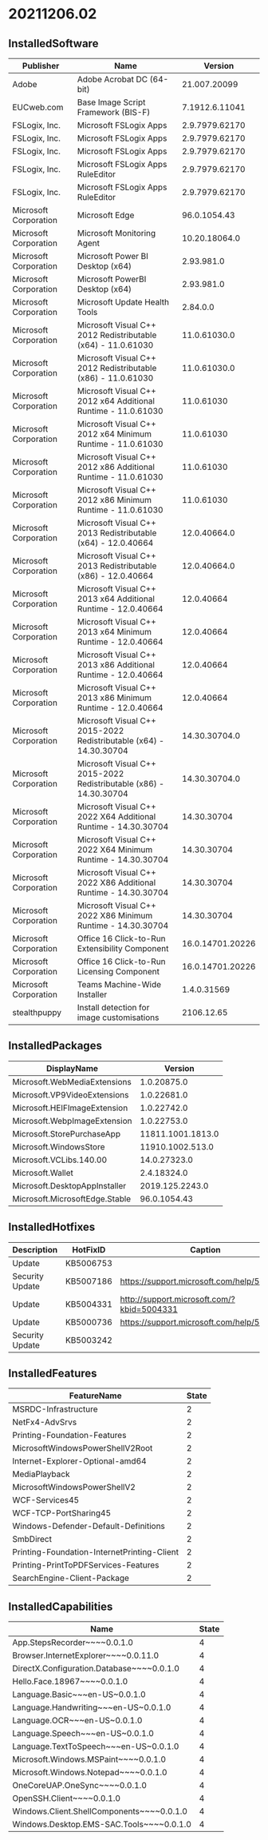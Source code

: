 ﻿# 20211206.02

## InstalledSoftware

| Publisher             | Name                                                               | Version          |
| --------------------- | ------------------------------------------------------------------ | ---------------- |
| Adobe                 | Adobe Acrobat DC (64-bit)                                          | 21.007.20099     |
| EUCweb.com            | Base Image Script Framework (BIS-F)                                | 7.1912.6.11041   |
| FSLogix, Inc.         | Microsoft FSLogix Apps                                             | 2.9.7979.62170   |
| FSLogix, Inc.         | Microsoft FSLogix Apps                                             | 2.9.7979.62170   |
| FSLogix, Inc.         | Microsoft FSLogix Apps                                             | 2.9.7979.62170   |
| FSLogix, Inc.         | Microsoft FSLogix Apps RuleEditor                                  | 2.9.7979.62170   |
| FSLogix, Inc.         | Microsoft FSLogix Apps RuleEditor                                  | 2.9.7979.62170   |
| Microsoft Corporation | Microsoft Edge                                                     | 96.0.1054.43     |
| Microsoft Corporation | Microsoft Monitoring Agent                                         | 10.20.18064.0    |
| Microsoft Corporation | Microsoft Power BI Desktop (x64)                                   | 2.93.981.0       |
| Microsoft Corporation | Microsoft PowerBI Desktop (x64)                                    | 2.93.981.0       |
| Microsoft Corporation | Microsoft Update Health Tools                                      | 2.84.0.0         |
| Microsoft Corporation | Microsoft Visual C++ 2012 Redistributable (x64) - 11.0.61030       | 11.0.61030.0     |
| Microsoft Corporation | Microsoft Visual C++ 2012 Redistributable (x86) - 11.0.61030       | 11.0.61030.0     |
| Microsoft Corporation | Microsoft Visual C++ 2012 x64 Additional Runtime - 11.0.61030      | 11.0.61030       |
| Microsoft Corporation | Microsoft Visual C++ 2012 x64 Minimum Runtime - 11.0.61030         | 11.0.61030       |
| Microsoft Corporation | Microsoft Visual C++ 2012 x86 Additional Runtime - 11.0.61030      | 11.0.61030       |
| Microsoft Corporation | Microsoft Visual C++ 2012 x86 Minimum Runtime - 11.0.61030         | 11.0.61030       |
| Microsoft Corporation | Microsoft Visual C++ 2013 Redistributable (x64) - 12.0.40664       | 12.0.40664.0     |
| Microsoft Corporation | Microsoft Visual C++ 2013 Redistributable (x86) - 12.0.40664       | 12.0.40664.0     |
| Microsoft Corporation | Microsoft Visual C++ 2013 x64 Additional Runtime - 12.0.40664      | 12.0.40664       |
| Microsoft Corporation | Microsoft Visual C++ 2013 x64 Minimum Runtime - 12.0.40664         | 12.0.40664       |
| Microsoft Corporation | Microsoft Visual C++ 2013 x86 Additional Runtime - 12.0.40664      | 12.0.40664       |
| Microsoft Corporation | Microsoft Visual C++ 2013 x86 Minimum Runtime - 12.0.40664         | 12.0.40664       |
| Microsoft Corporation | Microsoft Visual C++ 2015-2022 Redistributable (x64) - 14.30.30704 | 14.30.30704.0    |
| Microsoft Corporation | Microsoft Visual C++ 2015-2022 Redistributable (x86) - 14.30.30704 | 14.30.30704.0    |
| Microsoft Corporation | Microsoft Visual C++ 2022 X64 Additional Runtime - 14.30.30704     | 14.30.30704      |
| Microsoft Corporation | Microsoft Visual C++ 2022 X64 Minimum Runtime - 14.30.30704        | 14.30.30704      |
| Microsoft Corporation | Microsoft Visual C++ 2022 X86 Additional Runtime - 14.30.30704     | 14.30.30704      |
| Microsoft Corporation | Microsoft Visual C++ 2022 X86 Minimum Runtime - 14.30.30704        | 14.30.30704      |
| Microsoft Corporation | Office 16 Click-to-Run Extensibility Component                     | 16.0.14701.20226 |
| Microsoft Corporation | Office 16 Click-to-Run Licensing Component                         | 16.0.14701.20226 |
| Microsoft Corporation | Teams Machine-Wide Installer                                       | 1.4.0.31569      |
| stealthpuppy          | Install detection for image customisations                         | 2106.12.65       |

## InstalledPackages

| DisplayName                    | Version           |
| ------------------------------ | ----------------- |
| Microsoft.WebMediaExtensions   | 1.0.20875.0       |
| Microsoft.VP9VideoExtensions   | 1.0.22681.0       |
| Microsoft.HEIFImageExtension   | 1.0.22742.0       |
| Microsoft.WebpImageExtension   | 1.0.22753.0       |
| Microsoft.StorePurchaseApp     | 11811.1001.1813.0 |
| Microsoft.WindowsStore         | 11910.1002.513.0  |
| Microsoft.VCLibs.140.00        | 14.0.27323.0      |
| Microsoft.Wallet               | 2.4.18324.0       |
| Microsoft.DesktopAppInstaller  | 2019.125.2243.0   |
| Microsoft.MicrosoftEdge.Stable | 96.0.1054.43      |

## InstalledHotfixes

| Description     | HotFixID  | Caption                                    |
| --------------- | --------- | ------------------------------------------ |
| Update          | KB5006753 |                                            |
| Security Update | KB5007186 | https://support.microsoft.com/help/5007186 |
| Update          | KB5004331 | http://support.microsoft.com/?kbid=5004331 |
| Update          | KB5000736 | https://support.microsoft.com/help/5000736 |
| Security Update | KB5003242 |                                            |

## InstalledFeatures

| FeatureName                                 | State |
| ------------------------------------------- | ----- |
| MSRDC-Infrastructure                        | 2     |
| NetFx4-AdvSrvs                              | 2     |
| Printing-Foundation-Features                | 2     |
| MicrosoftWindowsPowerShellV2Root            | 2     |
| Internet-Explorer-Optional-amd64            | 2     |
| MediaPlayback                               | 2     |
| MicrosoftWindowsPowerShellV2                | 2     |
| WCF-Services45                              | 2     |
| WCF-TCP-PortSharing45                       | 2     |
| Windows-Defender-Default-Definitions        | 2     |
| SmbDirect                                   | 2     |
| Printing-Foundation-InternetPrinting-Client | 2     |
| Printing-PrintToPDFServices-Features        | 2     |
| SearchEngine-Client-Package                 | 2     |

## InstalledCapabilities

| Name                                      | State |
| ----------------------------------------- | ----- |
| App.StepsRecorder~~~~0.0.1.0              | 4     |
| Browser.InternetExplorer~~~~0.0.11.0      | 4     |
| DirectX.Configuration.Database~~~~0.0.1.0 | 4     |
| Hello.Face.18967~~~~0.0.1.0               | 4     |
| Language.Basic~~~en-US~0.0.1.0            | 4     |
| Language.Handwriting~~~en-US~0.0.1.0      | 4     |
| Language.OCR~~~en-US~0.0.1.0              | 4     |
| Language.Speech~~~en-US~0.0.1.0           | 4     |
| Language.TextToSpeech~~~en-US~0.0.1.0     | 4     |
| Microsoft.Windows.MSPaint~~~~0.0.1.0      | 4     |
| Microsoft.Windows.Notepad~~~~0.0.1.0      | 4     |
| OneCoreUAP.OneSync~~~~0.0.1.0             | 4     |
| OpenSSH.Client~~~~0.0.1.0                 | 4     |
| Windows.Client.ShellComponents~~~~0.0.1.0 | 4     |
| Windows.Desktop.EMS-SAC.Tools~~~~0.0.1.0  | 4     |